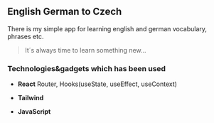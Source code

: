 ## English German to Czech

There is my simple app for learning english and german vocabulary, phrases etc.

>It´s always time to learn something new...

### Technologies&gadgets which has been used

 * **React**
  Router, Hooks(useState, useEffect, useContext)

 * **Tailwind**

 * **JavaScript**
 